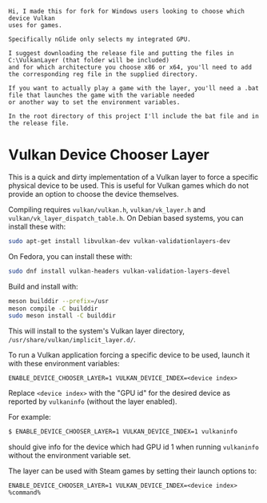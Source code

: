```

Hi, I made this for fork for Windows users looking to choose which device Vulkan
uses for games.

Specifically nGlide only selects my integrated GPU.

I suggest downloading the release file and putting the files in C:\VulkanLayer (that folder will be included)
and for which architecture you choose x86 or x64, you'll need to add the corresponding reg file in the supplied directory.

If you want to actually play a game with the layer, you'll need a .bat file that launches the game with the variable needed
or another way to set the environment variables.

In the root directory of this project I'll include the bat file and in the release file.

```

# Vulkan Device Chooser Layer

This is a quick and dirty implementation of a Vulkan layer to force a specific physical device to be used. This is useful for Vulkan games which do not provide an option to choose the device themselves.

Compiling requires `vulkan/vulkan.h`, `vulkan/vk_layer.h` and `vulkan/vk_layer_dispatch_table.h`.
On Debian based systems, you can install these with:
```bash
sudo apt-get install libvulkan-dev vulkan-validationlayers-dev
```
On Fedora, you can install these with:
```bash
sudo dnf install vulkan-headers vulkan-validation-layers-devel
```

Build and install with:
```bash
meson builddir --prefix=/usr
meson compile -C builddir
sudo meson install -C builddir
```

This will install to the system's Vulkan layer directory, `/usr/share/vulkan/implicit_layer.d/`.

To run a Vulkan application forcing a specific device to be used, launch it with these environment variables:
```
ENABLE_DEVICE_CHOOSER_LAYER=1 VULKAN_DEVICE_INDEX=<device index>
```
Replace `<device index>` with the "GPU id" for the desired device as reported by `vulkaninfo` (without the layer enabled).

For example:
```bash
$ ENABLE_DEVICE_CHOOSER_LAYER=1 VULKAN_DEVICE_INDEX=1 vulkaninfo
```
should give info for the device which had GPU id 1 when running `vulkaninfo` without the environment variable set.

The layer can be used with Steam games by setting their launch options to:
```
ENABLE_DEVICE_CHOOSER_LAYER=1 VULKAN_DEVICE_INDEX=<device index> %command%
```
